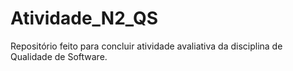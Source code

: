 # Atividade_N2_QS
Repositório feito para concluir atividade avaliativa da disciplina de Qualidade de Software.

